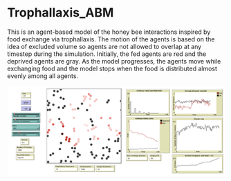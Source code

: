 # Trophallaxis_ABM
This is an agent-based model of the honey bee interactions inspired by food exchange via trophallaxis. The motion of the agents is based on the idea of excluded volume so agents are not allowed to overlap at any timestep during the simulation. Initially, the fed agents are red and the deprived agents are gray. As the model progresses, the agents move while exchanging food and the model stops when the food is distributed almost evenly among all agents.

![](Simulation1.png)

